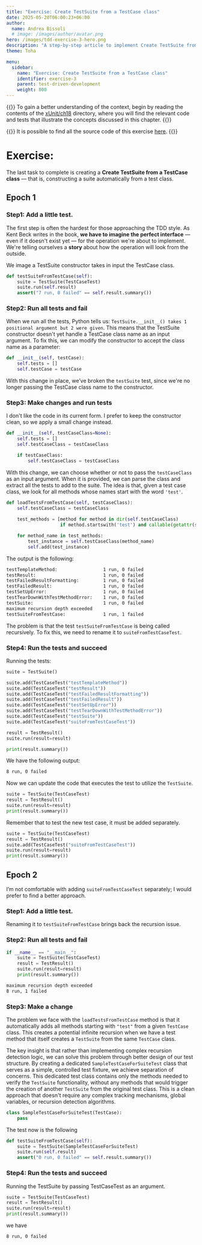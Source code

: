 ```yaml
---
title: "Exercise: Create TestSuite from a TestCase class"
date: 2025-05-20T06:00:23+06:00
author:
  name: Andrea Bissoli
  # image: /images/author/avatar.png
hero: /images/tdd-exercise-3-hero.png
description: "A step-by-step article to implement Create TestSuite from a TestCase class exercise"
theme: Toha

menu:
  sidebar:
    name: "Exercise: Create TestSuite from a TestCase class"
    identifier: exercise-3
    parent: test-driven-development
    weight: 800
---
```

{{<alert type="warning">}}
To gain a better understanding of the context, begin by reading the contents of the [xUnit/ch18](https://github.com/Sk3pper/test-driven-development-by-example/tree/main/xUnit) directory, where you will find the relevant code and tests that illustrate the concepts discussed in this chapter.
{{</alert>}}

{{<alert type="info">}}
It is possible to find all the source code of this exercise [here](https://github.com/Sk3pper/test-driven-development-by-example/tree/main/xUnit/ch23_exerciseB).
{{</alert>}}

# Exercise: 
The last task to complete is creating a **Create TestSuite from a TestCase class** — that is, constructing a suite automatically from a test class.

## Epoch 1
### Step1: Add a little test.
The first step is often the hardest for those approaching the TDD style. As Kent Beck writes in the book, **we have to imagine the perfect interface** — even if it doesn't exist yet — for the operation we're about to implement. We're telling ourselves a **story** about how the operation will look from the outside.

We image a TestSuite constructor takes in input the TestCase class.

```python
def testSuiteFromTestCase(self):
    suite = TestSuite(TestCaseTest)
    suite.run(self.result)
    assert("7 run, 0 failed" == self.result.summary())
```

### Step2: Run all tests and fail
When we run all the tests, Python tells us: `TestSuite.__init__() takes 1 positional argument but 2 were given`. This means that the TestSuite constructor doesn't yet handle a TestCase class name as an input argument. To fix this, we can modify the constructor to accept the class name as a parameter:
```python
def __init__(self, testCase):
    self.tests = []
    self.testCase = testCase
```
With this change in place, we’ve broken the `testSuite` test, since we're no longer passing the TestCase class name to the constructor.

### Step3: Make changes and run tests
I don't like the code in its current form. I prefer to keep the constructor clean, so we apply a small change instead.

```python
def __init__(self, testCaseClass=None):
    self.tests = []
    self.testCaseClass = testCaseClass

    if testCaseClass:
        self.testCaseClass = testCaseClass
```
With this change, we can choose whether or not to pass the `testCaseClass` as an input argument.
When it is provided, we can parse the class and extract all the tests to add to the suite.
The idea is that, given a test case class, we look for all methods whose names start with the word `'test'`.

```python
def loadTestsFromTestCase(self, testCaseClass):
    self.testCaseClass = testCaseClass
    
    test_methods = [method for method in dir(self.testCaseClass) 
                    if method.startswith('test') and callable(getattr(self.testCaseClass, method))]

    for method_name in test_methods:
        test_instance = self.testCaseClass(method_name)
        self.add(test_instance)
```

The output is the following:
```bash
testTemplateMethod: 			    1 run, 0 failed
testResult: 				        1 run, 0 failed
testFailedResultFormatting: 		1 run, 0 failed
testFailedResult: 			        1 run, 0 failed
testSetUpError: 			        1 run, 0 failed
testTearDownWithTestMethodError: 	1 run, 0 failed
testSuite: 				            1 run, 0 failed
maximum recursion depth exceeded
testSuiteFromTestCase: 			    1 run, 1 failed
```
The problem is that the test `testSuiteFromTestCase` is being called recursively. To fix this, we need to rename it to `suiteFromTestCaseTest`.

### Step4: Run the tests and succeed
Running the tests:
```python
suite = TestSuite()

suite.add(TestCaseTest("testTemplateMethod"))
suite.add(TestCaseTest("testResult"))
suite.add(TestCaseTest("testFailedResultFormatting"))
suite.add(TestCaseTest("testFailedResult"))
suite.add(TestCaseTest("testSetUpError"))
suite.add(TestCaseTest("testTearDownWithTestMethodError"))
suite.add(TestCaseTest("testSuite"))
suite.add(TestCaseTest("suiteFromTestCaseTest"))

result = TestResult()
suite.run(result=result)

print(result.summary())
```
We have the following output:
```bash
8 run, 0 failed
```
Now we can update the code that executes the test to utilize the `TestSuite`.

```python
suite = TestSuite(TestCaseTest)
result = TestResult()
suite.run(result=result)
print(result.summary())
```

Remember that to test the new test case, it must be added separately.

```python
suite = TestSuite(TestCaseTest)
result = TestResult()
suite.add(TestCaseTest("suiteFromTestCaseTest"))
suite.run(result=result)
print(result.summary())
```

## Epoch 2
I’m not comfortable with adding `suiteFromTestCaseTest` separately; I would prefer to find a better approach.

### Step1: Add a little test.
Renaming it to `testSuiteFromTestCase` brings back the recursion issue.

### Step2: Run all tests and fail

```python
if __name__ == "__main__":
    suite = TestSuite(TestCaseTest)
    result = TestResult()
    suite.run(result=result)
    print(result.summary())
```

```bash
maximum recursion depth exceeded
8 run, 1 failed
```

### Step3: Make a change
The problem we face with the `loadTestsFromTestCase` method is that it automatically adds all methods starting with `"test"` from a given `TestCase` class. This creates a potential infinite recursion when we have a test method that itself creates a `TestSuite` from the same `TestCase` class.

The key insight is that rather than implementing complex recursion detection logic, we can solve this problem through better design of our test structure.
By creating a dedicated `SampleTestCaseForSuiteTest` class that serves as a simple, controlled test fixture, we achieve separation of concerns. This dedicated test class contains only the methods needed to verify the `TestSuite` functionality, without any methods that would trigger the creation of another `TestSuite` from the original test class. This is a clean approach that doesn't require any complex tracking mechanisms, global variables, or recursion detection algorithms. 

```python
class SampleTestCaseForSuiteTest(TestCase):
    pass
```

The test now is the following
```python
def testSuiteFromTestCase(self):
    suite = TestSuite(SampleTestCaseForSuiteTest)
    suite.run(self.result)
    assert("0 run, 0 failed" == self.result.summary())
```

### Step4: Run the tests and succeed
Running the TestSuite by passing TestCaseTest as an argument.
```python
suite = TestSuite(TestCaseTest)
result = TestResult()
suite.run(result=result)
print(result.summary())
```

we have
```bash
8 run, 0 failed
```